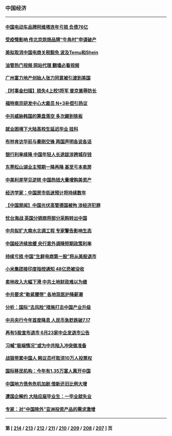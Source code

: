 ### 中国经济
---
#### [中国电动车品牌阿维塔连年亏损 负债76亿](../../pages/ncid283/n14016277.md?06150845) 
#### [受疫情影响 传北京烘焙品牌“牛角村”申请破产](../../pages/ncid283/n14016256.md?06150845) 
#### [美拟取消中国电商关税豁免 波及Temu和Shein](../../pages/ncid283/n14016163.md?06150845) 
#### [油管热门视频 网站代理 翻墙必看视频](http://138.2.39.72:81/youtube.html?epic-marker?06150845)
#### [广州富力地产创始人张力同意被引渡到美国](../../pages/ncid283/n14016177.md?06150845) 
#### [【时事金扫描】损失4上校1将军 普京羞辱防长](../../pages/ncid283/n14016107.md?06150845) 
#### [福特南京研发中心大裁员 N+3补偿引热议](../../pages/ncid283/n14015904.md?06150845) 
#### [中共威胁韩国的算盘落空 多次踢到铁板](../../pages/ncid283/n14016130.md?06150845) 
#### [就业困境下大陆高校生延迟毕业 挂科](../../pages/ncid283/n14016043.md?06150845) 
#### [布林肯访华前与秦刚交锋 两国声明各说各话](../../pages/ncid283/n14016061.md?06150845) 
#### [银行利率续降 中国年轻人长途跋涉跨城存钱](../../pages/ncid283/n14015940.md?06150845) 
#### [东莞松山湖业主预期一降再降 甚至亏本卖房](../../pages/ncid283/n14015956.md?06150845) 
#### [中美利差罕见逆转 中国热钱大量增购美资产](../../pages/ncid283/n14015938.md?06150845) 
#### [经济学家：中国房市低迷预计将持续数年](../../pages/ncid283/n14015877.md?06150845) 
#### [【中国禁闻】中国光伏高管德国被拘 涉经济犯罪](../../pages/ncid283/n14015522.md?06150845) 
#### [忧台海战 英国分销商将部分采购转出中国](../../pages/ncid283/n14015680.md?06150845) 
#### [中共拟扩大南水北调工程 专家警告影响生态](../../pages/ncid283/n14015409.md?06150845) 
#### [中国经济续放缓 央行意外调降短期政策利率](../../pages/ncid283/n14015068.md?06150845) 
#### [持续亏损 中国“生鲜电商第一股”将从美股退市](../../pages/ncid283/n14015570.md?06150845) 
#### [小米集团接印度指控通知 48亿恐被没收](../../pages/ncid283/n14015559.md?06150845) 
#### [卖地收入大幅下滑 中共土地财政难以为继](../../pages/ncid283/n14015523.md?06150845) 
#### [中共要求“勒紧腰带” 各地现医护降薪潮](../../pages/ncid283/n14015524.md?06150845) 
#### [分析：国际“去风险”措施打击中国产业升级](../../pages/ncid283/n14015517.md?06150845) 
#### [中共央行今年首度降息 人民币急贬跌破7.17](../../pages/ncid283/n14015432.md?06150845) 
#### [再有5股宣布退市 6月23家中企发退市公告](../../pages/ncid283/n14015448.md?06150845) 
#### [习喊“极端情况”或为中共陷入冲突做准备](../../pages/ncid283/n14015232.md?06150845) 
#### [战狼带累中国人 韩议员吁取消10万人投票权](../../pages/ncid283/n14015413.md?06150845) 
#### [国际移民机构：今年有1.35万富人离开中国](../../pages/ncid283/n14015159.md?06150845) 
#### [中国地方债务危机加剧 借新还旧比例大增](../../pages/ncid283/n14013459.md?06150845) 
#### [遭国企解约 大陆应届毕业生：一毕业就失业](../../pages/ncid283/n14015117.md?06150845) 
#### [专家：对“中国除外”亚洲投资产品的需求激增](../../pages/ncid283/n14015121.md?06150845) 

---
#### 第 [ [214](./214.md?06150845) / [213](./213.md?06150845) / [212](./212.md?06150845) / [211](./211.md?06150845) / [210](./210.md?06150845) / [209](./209.md?06150845) / [208](./208.md?06150845) / [207](./207.md?06150845) ] 页
